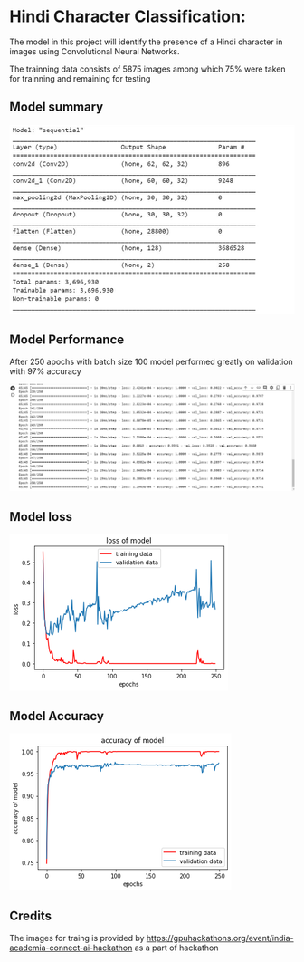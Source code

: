 
# Hindi Character Classification:
The model in this project will identify the presence of a Hindi character in images using Convolutional Neural Networks.



The trainning data consists of 5875 images among which 75% were taken for trainning and remaining for testing 
## Model summary


  
![App Screenshot](https://github.com/VAMSEE92/Hindi-Character-Classification-/blob/main/Model%20Images/Model_summary.JPG)
## Model Performance
After 250 apochs with batch size 100 model performed greatly on validation with 97% accuracy

![App Screenshot](https://github.com/VAMSEE92/Hindi-Character-Classification-/blob/main/Model%20Images/Model_performance.JPG)

## Model loss

![App Screenshot](https://github.com/VAMSEE92/Hindi-Character-Classification-/blob/main/Model%20Images/model_loss.png)
 
 ## Model Accuracy

 ![App Screenshot](https://github.com/VAMSEE92/Hindi-Character-Classification-/blob/main/Model%20Images/model_accuracy.png)
 


  
## Credits

 The images for traing is provided by https://gpuhackathons.org/event/india-academia-connect-ai-hackathon as a part of hackathon
  
